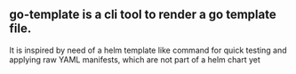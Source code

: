 ## go-template is a cli tool to render a go template file.

It is inspired by need of a helm template like command for quick testing and applying raw YAML manifests, which are not part of a helm chart yet
